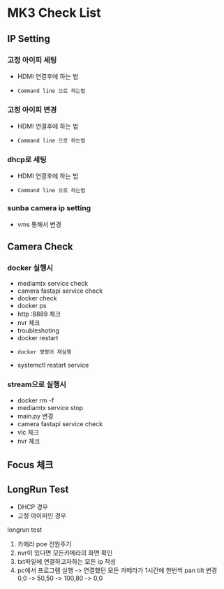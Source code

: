 # MK3 Check List



## IP Setting

  ### 고정 아이피 세팅
  - HDMI 연결후에 하는 법
  - ```
    Command line 으로 하는법
    ```

  ### 고정 아이피 변경
  - HDMI 연결후에 하는 법
  - ```
    Command line 으로 하는법
    ```

  ### dhcp로 세팅
  - HDMI 연결후에 하는 법
  - ```
    Command line 으로 하는법
    ```


  ### sunba camera ip setting
  - vms 통해서 변경

## Camera Check

  ### docker 실행시
  - mediamtx service check
  - camera fastapi service check
  - docker check
  - docker ps
  - http :8889 체크
  - nvr 체크
  - troubleshoting
  - docker restart
  - ```
    docker 명령어 재실행
    ```
  - systemctl restart service
    
  ### stream으로 실행시
  - docker rm -f 
  - mediamtx service stop
  - main.py 변경
  - camera fastapi service check
  - vlc 체크
  - nvr 체크

## Focus 체크


## LongRun Test

   - DHCP 경우
   - 고정 아이피인 경우

longrun test 
1. 카메라 poe 전원주기
2. nvr이 있다면 모든카메라의 화면 확인
3. txt파일에 연결하고자하는 모든 ip 작성
4. pc에서 프로그램 실행 -> 연결했던 모든 카메라가 1시간에 한번씩  pan tilt 변경 0,0 -> 50,50 -> 100,80 -> 0,0
   
